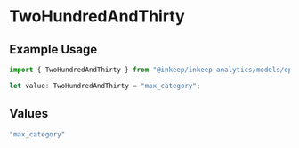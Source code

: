 # TwoHundredAndThirty

## Example Usage

```typescript
import { TwoHundredAndThirty } from "@inkeep/inkeep-analytics/models/operations";

let value: TwoHundredAndThirty = "max_category";
```

## Values

```typescript
"max_category"
```